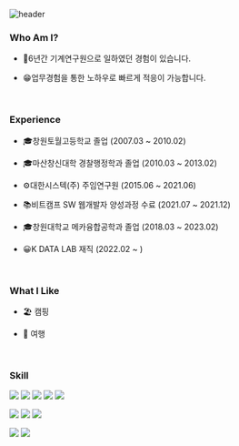 ![header](https://capsule-render.vercel.app/api?type=waving&color=auto&height=300&section=header&text=Hi,%20I'm%20silbia&fontSize=90)

### Who Am I?

- 👔6년간 기계연구원으로 일하였던 경험이 있습니다.

- 😁업무경험을 통한 노하우로 빠르게 적응이 가능합니다.

<br/>

### Experience
- 🎓창원토월고등학교 졸업 (2007.03 ~ 2010.02)

- 🎓마산창신대학 경찰행정학과 졸업 (2010.03 ~ 2013.02)

- ⚙대한시스텍(주) 주임연구원 (2015.06 ~ 2021.06)

- 📚비트캠프 SW 웹개발자 양성과정 수료 (2021.07 ~ 2021.12)

- 🎓창원대학교 메카융합공학과 졸업 (2018.03 ~ 2023.02)

- 😀K DATA LAB 재직 (2022.02 ~ )
<br/>

### What I Like
- 🏖 캠핑

- 🚙 여행

<br/>

### Skill
<p>
  <img src="https://img.shields.io/badge/java-007396?style=for-the-badge&logo=java&logoColor=white"> 
  <img src="https://img.shields.io/badge/html5-E34F26?style=for-the-badge&logo=html5&logoColor=white"> 
  <img src="https://img.shields.io/badge/css-1572B6?style=for-the-badge&logo=css3&logoColor=white"> 
  <img src="https://img.shields.io/badge/javascript-F7DF1E?style=for-the-badge&logo=javascript&logoColor=black"> 
  <img src="https://img.shields.io/badge/jquery-0769AD?style=for-the-badge&logo=jquery&logoColor=white">
  <br/>
</p>
<p>
  <img src="https://img.shields.io/badge/mysql-4479A1?style=for-the-badge&logo=mysql&logoColor=white">   
  <img src="https://img.shields.io/badge/spring-6DB33F?style=for-the-badge&logo=spring&logoColor=white"> 
  <img src="https://img.shields.io/badge/bootstrap-7952B3?style=for-the-badge&logo=bootstrap&logoColor=white">
  <br/>
</p>
<p>
  <img src="https://img.shields.io/badge/github-181717?style=for-the-badge&logo=github&logoColor=white">
  <img src="https://img.shields.io/badge/git-F05032?style=for-the-badge&logo=git&logoColor=white">
  <br/>
</p>
